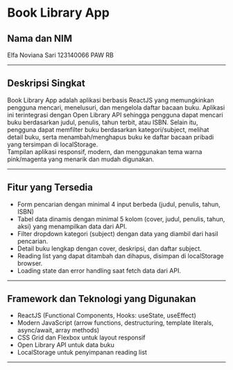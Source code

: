 # Book Library App

## Nama dan NIM  
Elfa Noviana Sari
123140066 
PAW RB

---

## Deskripsi Singkat
Book Library App adalah aplikasi berbasis ReactJS yang memungkinkan pengguna mencari, menelusuri, dan mengelola daftar bacaan buku. Aplikasi ini terintegrasi dengan Open Library API sehingga pengguna dapat mencari buku berdasarkan judul, penulis, tahun terbit, atau ISBN. Selain itu, pengguna dapat memfilter buku berdasarkan kategori/subject, melihat detail buku, serta menambah/menghapus buku ke daftar bacaan pribadi yang tersimpan di localStorage.  
Tampilan aplikasi responsif, modern, dan menggunakan tema warna pink/magenta yang menarik dan mudah digunakan.

---

## Fitur yang Tersedia  
- Form pencarian dengan minimal 4 input berbeda (judul, penulis, tahun, ISBN)
- Tabel data dinamis dengan minimal 5 kolom (cover, judul, penulis, tahun, aksi) yang menampilkan data dari API.  
- Filter dropdown kategori (subject) dengan data yang diambil dari hasil pencarian.  
- Detail buku lengkap dengan cover, deskripsi, dan daftar subject.  
- Reading list yang dapat ditambah dan dihapus, disimpan di localStorage browser.  
- Loading state dan error handling saat fetch data dari API.  

---

## Framework dan Teknologi yang Digunakan  
- ReactJS (Functional Components, Hooks: useState, useEffect)  
- Modern JavaScript (arrow functions, destructuring, template literals, async/await, array methods)  
- CSS Grid dan Flexbox untuk layout responsif  
- Open Library API untuk data buku  
- LocalStorage untuk penyimpanan reading list  

---

